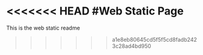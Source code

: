<<<<<<< HEAD
#Web Static Page
=======
This is the web static readme
>>>>>>> a1e8eb80645cd5f5f5cd8fadb2423c28ad4bd950
